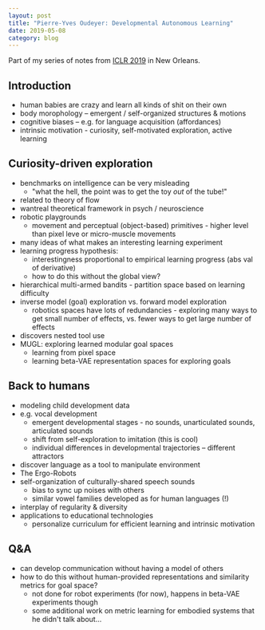 ```yaml
---
layout: post
title: "Pierre-Yves Oudeyer: Developmental Autonomous Learning"
date: 2019-05-08
category: blog
---
```


Part of my series of notes from [ICLR 2019](https://iclr.cc/Conferences/2019) in New Orleans.

## Introduction
* human babies are crazy and learn all kinds of shit on their own
* body morophology – emergent / self-organized structures & motions
* cognitive biases – e.g. for language acquisition (affordances)
* intrinsic motivation - curiosity, self-motivated exploration, active learning

## Curiosity-driven exploration
* benchmarks on intelligence can be very misleading
    * "what the hell, the point was to get the toy *out* of the tube!"
* related to theory of flow
* wantreal theoretical framework in psych / neuroscience
* robotic playgrounds
    * movement and perceptual (object-based) primitives - higher level than pixel leve or micro-muscle movements
* many ideas of what makes an interesting learning experiment
* learning progress hypothesis:
    * interestingness proportional to empirical learning progress (abs val of derivative)
    * how to do this without the global view?
* hierarchical multi-armed bandits - partition space based on learning difficulty
* inverse model (goal) exploration vs. forward model exploration
    * robotics spaces have lots of redundancies - exploring many ways to get small number of effects, vs. fewer ways to get large number of effects
* discovers nested tool use
* MUGL: exploring learned modular goal spaces
    * learning from pixel space
    * learning beta-VAE representation spaces for exploring goals

## Back to humans
* modeling child development data
* e.g. vocal development
    * emergent developmental stages - no sounds, unarticulated sounds, articulated sounds
    * shift from self-exploration to imitation (this is cool)
    * individual differences in developmental trajectories – different attractors
* discover language as a tool to manipulate environment
* The Ergo-Robots
* self-organization of culturally-shared speech sounds
    * bias to sync up noises with others
    * similar vowel families developed as for human languages (!)
* interplay of regularity & diversity
* applications to educational technologies
    * personalize curriculum for efficient learning and intrinsic motivation

## Q&A
* can develop communication without having a model of others
* how to do this without human-provided representations and similarity metrics for goal space?
    * not done for robot experiments (for now), happens in beta-VAE experiments though
    * some additional work on metric learning for embodied systems that he didn't talk about...

